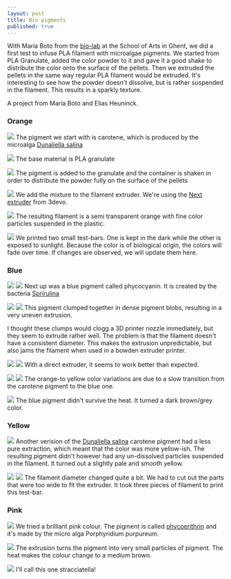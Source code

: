 ```yaml
---
layout: post
title: Bio pigments
published: true
---
```

With María Boto from the [bio-lab](http://laboratorium.bio/) at the School of Arts in Ghent, we did a first test to infuse PLA filament with microalgae pigments. We started from PLA Granulate, added the color powder to it and gave it a good shake to distribute the color onto the surface of the pellets. Then we extruded the pellets in the same way regular PLA filament would be extruded. It's interesting to see how the powder doesn't dissolve, but is rather suspended in the filament. This results in a sparkly texture. 

A project from María Boto and Elias Heuninck.

### Orange

![](/images/biocolor-1010192.JPG)
The pigment we start with is carotene, which is produced by the microalga [Dunaliella salina](http://laboratorium.bio/colorlab.html#dunaliella-salina)

![](/images/biocolor-1010194.JPG)
The base material is PLA granulate

![](/images/biocolor-1010193.JPG)
The pigment is added to the granulate and the container is shaken in order to distribute the powder fully on the surface of the pellets

![](/images/biocolor-1010195.JPG)
We add the mixture to the filament extruder. We're using the [Next extruder](https://3devo.com/next-filament-extruder/) from 3devo.

![](/images/biocolor-1010200.JPG)
The resulting filament is a semi transparent orange with fine color particles suspended in the plastic.

![](/images/biocolor-1010206.JPG)
We printed two small test-bars. One is kept in the dark while the other is exposed to sunlight. Because the color is of biological origin, the colors will fade over time. If changes are observed, we will update them here.

### Blue

![](/images/biocolor-1010213.JPG)
![](/images/biocolor-1010203.JPG)
Next up was a blue pigment called phycocyanin. It is created by the bacteria [Sprirulina](http://laboratorium.bio/colorlab.html#spirulina)

![](/images/biocolor-1010205.JPG)
![](/images/biocolor-1010208.JPG)
This pigment clumped together in dense pigment blobs, resulting in a very uneven extrusion. 

I thought these clumps would clogg a 3D printer nozzle immediately, but they seem to extrude rather well. The problem is that the filament doesn't have a consistent diameter. This makes the extrusion unpredictable, but also jams the filament when used in a bowden extruder printer. 

![](/images/biocolor-1010214)
![](/images/biocolor-1010215)
With a direct extruder, it seems to work better than expected. 

![](/images/biocolor-1010230.JPG)
![](/images/biocolor-1010240.JPG)
The orange-to yellow color variations are due to a slow transition from the carotene pigment to the blue one. 

![](/images/biocolor-1010233.JPG)
The blue pigment didn't survive the heat. It turned a dark brown/grey color. 



### Yellow

![](/images/biocolor-1010225.JPG)
Another verision of the [Dunaliella salina](http://laboratorium.bio/colorlab.html#dunaliella-salina) carotene pigment had a less pure extraction, which meant that the color was more yellow-ish. The resulting pigment didn't however had any un-dissolved particles suspended in the filament. It turned out a slightly pale and smooth yellow.

![](/images/biocolor-1010236.JPG)
![](/images/biocolor-1010242.JPG)
The filament diameter changed quite a bit. We had to cut out the parts that were too wide to fit the extruder. It took three pieces of filament to print this test-bar.


### Pink

![](/images/biocolor-1010222.JPG)
We tried a brilliant pink colour. The pigment is called [phycoerithrin](http://laboratorium.bio/colorlab.html#porphyridium-purpureum) and it's made by the micro alga Porphyridium purpureum.

![](/images/biocolor-1010227.JPG)
The extrusion turns the pigment into very small particles of pigment. The heat makes the colour change to a medium brown.

![](/images/biocolor-1010243.JPG)
I'll call this one stracciatella!
 
